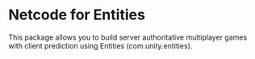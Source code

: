 # Netcode for Entities

This package allows you to build server authoritative multiplayer games with client prediction using Entities (com.unity.entities).
